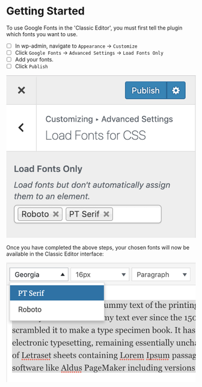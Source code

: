 # Getting Started

To use Google Fonts in the 'Classic Editor', you must first tell the plugin which fonts you want to use. 

* [ ] In wp-admin, navigate to `Appearance` → `Customize`
* [ ] Click `Google Fonts` → `Advanced Settings` → `Load Fonts Only`
* [ ] Add your fonts.
* [ ] Click `Publish`

![](../.gitbook/assets/image%20%281%29.png)

Once you have completed the above steps, your chosen fonts will now be available in the Classic Editor interface:

![](../.gitbook/assets/image%20%282%29.png)

